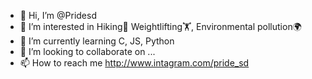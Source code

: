 - 👋 Hi, I’m @Pridesd
- 👀 I’m interested in Hiking🧗‍ Weightlifting🏋️‍, Environmental pollution🌍
- 🌱 I’m currently learning C, JS, Python
- 💞️ I’m looking to collaborate on ...
- 📫 How to reach me http://www.intagram.com/pride_sd

<!---
Pridesd/Pridesd is a ✨ special ✨ repository because its `README.md` (this file) appears on your GitHub profile.
You can click the Preview link to take a look at your changes.
--->
